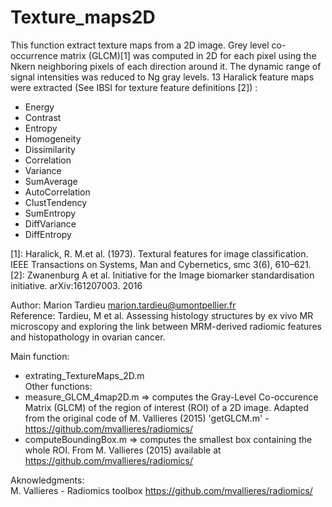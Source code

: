 # Texture_maps2D
This function extract texture maps from a 2D image. Grey level co-occurrence matrix (GLCM)[1] was computed in 2D for each pixel using the Nkern neighboring pixels of each direction around it. The dynamic range of signal intensities was reduced to Ng gray levels. 13 Haralick feature maps were extracted (See IBSI for texture feature definitions [2]) :
- Energy
- Contrast
- Entropy
- Homogeneity
- Dissimilarity
- Correlation
- Variance
- SumAverage
- AutoCorrelation
- ClustTendency
- SumEntropy
- DiffVariance
- DiffEntropy  


[1]: Haralick, R. M.et al. (1973). Textural features for image classification. IEEE Transactions on Systems, Man and Cybernetics, smc 3(6), 610–621.  
[2]: Zwanenburg A et al. Initiative for the Image biomarker standardisation initiative. arXiv:161207003. 2016   

Author: Marion Tardieu <marion.tardieu@umontpellier.fr>   
Reference: Tardieu, M et al. Assessing histology structures by ex vivo MR microscopy and exploring the link between MRM-derived radiomic features and histopathology in ovarian cancer.

Main function:   
- extrating_TextureMaps_2D.m  
Other functions:   
- measure_GLCM_4map2D.m => computes the Gray-Level Co-occurence Matrix (GLCM) of the region of interest (ROI) of a 2D image. Adapted from the original code of M. Vallieres (2015) 'getGLCM.m' - <https://github.com/mvallieres/radiomics/>  
- computeBoundingBox.m => computes the smallest box containing the whole ROI. From M. Vallieres (2015) available at <https://github.com/mvallieres/radiomics/>  



Aknowledgments:  
M. Vallieres - Radiomics toolbox <https://github.com/mvallieres/radiomics/> 
